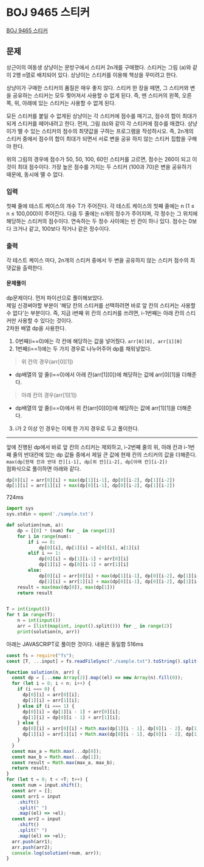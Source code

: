 # BOJ 9465 스티커

[BOJ 9465 스티커](https://www.acmicpc.net/problem/9465)

## 문제

상근이의 여동생 상냥이는 문방구에서 스티커 2n개를 구매했다. 스티커는 그림 (a)와 같이 2행 n열로 배치되어 있다. 상냥이는 스티커를 이용해 책상을 꾸미려고 한다.

상냥이가 구매한 스티커의 품질은 매우 좋지 않다. 스티커 한 장을 떼면, 그 스티커와 변을 공유하는 스티커는 모두 찢어져서 사용할 수 없게 된다. 즉, 뗀 스티커의 왼쪽, 오른쪽, 위, 아래에 있는 스티커는 사용할 수 없게 된다.

모든 스티커를 붙일 수 없게된 상냥이는 각 스티커에 점수를 매기고, 점수의 합이 최대가 되게 스티커를 떼어내려고 한다. 먼저, 그림 (b)와 같이 각 스티커에 점수를 매겼다. 상냥이가 뗄 수 있는 스티커의 점수의 최댓값을 구하는 프로그램을 작성하시오. 즉, 2n개의 스티커 중에서 점수의 합이 최대가 되면서 서로 변을 공유 하지 않는 스티커 집합을 구해야 한다.

위의 그림의 경우에 점수가 50, 50, 100, 60인 스티커를 고르면, 점수는 260이 되고 이 것이 최대 점수이다. 가장 높은 점수를 가지는 두 스티커 (100과 70)은 변을 공유하기 때문에, 동시에 뗄 수 없다.

### 입력

첫째 줄에 테스트 케이스의 개수 T가 주어진다. 각 테스트 케이스의 첫째 줄에는 n (1 ≤ n ≤ 100,000)이 주어진다. 다음 두 줄에는 n개의 정수가 주어지며, 각 정수는 그 위치에 해당하는 스티커의 점수이다. 연속하는 두 정수 사이에는 빈 칸이 하나 있다. 점수는 0보다 크거나 같고, 100보다 작거나 같은 정수이다.

### 출력

각 테스트 케이스 마다, 2n개의 스티커 중에서 두 변을 공유하지 않는 스티커 점수의 최댓값을 출력한다.

#### 문제풀이

dp문제이다. 먼저 파이선으로 풀이해보았다.  
제일 신경써야할 부분이 '해당 칸의 스티커를 선택하려면 바로 앞 칸의 스티커는 사용할 수 없다'는 부분이다. 즉, 지금 i번째 위 칸의 스티커를 쓰려면, i-1번째는 아래 칸의 스티커만 사용할 수 있다는 것이다.  
2차원 배열 dp을 사용한다.

1. 0번째(i==0)에는 각 칸에 해당하는 값을 넣어줬다. `arr[0][0], arr[1][0]`
2. 1번째(i==1)에는 두 가지 경우로 나누어주어 dp를 채워넣었다.

> 위 칸의 경우(arr[0][1])

- dp배열의 앞 줄(i==0)에서 아래 칸(arr[1][0])에 해당하는 값에 arr[0][1]을 더해준다.

> 아래 칸의 경우(arr[1][1])

- dp배열의 앞 줄(i==0)에서 위 칸(arr[0][0])에 해당하는 값에 arr[1][1]을 더해준다.

3. i가 2 이상 인 경우는 이제 한 가지 경우로 두고 풀이한다.

---

앞에 진행된 dp에서 바로 앞 칸의 스티커는 제외하고, i-2번째 줄의 위, 아래 칸과 i-1번째 줄의 반대칸에 있는 dp 값들 중에서 제일 큰 값에 현재 칸의 스티커의 값을 더해준다.  
`max(dp[현재 칸과 반대 칸][i-1], dp[위 칸][i-2], dp[아래 칸][i-2])`  
점화식으로 풀이하면 아래와 같다.

```python
dp[0][i] = arr[0][i] + max(dp[1][i-1], dp[0][i-2], dp[1][i-2])
dp[1][i] = arr[1][i] + max(dp[0][i-1], dp[0][i-2], dp[1][i-2])
```

724ms

```python
import sys
sys.stdin = open('./sample.txt')

def solution(num, a):
    dp = [[0] * (num) for _ in range(2)]
    for i in range(num):
        if i == 0:
            dp[0][i], dp[1][i] = a[0][i], a[1][i]
        elif i == 1:
            dp[0][i] = dp[1][i-1] + arr[0][i]
            dp[1][i] = dp[0][i-1] + arr[1][i]
        else:
            dp[0][i] = arr[0][i] + max(dp[1][i-1], dp[0][i-2], dp[1][i-2])
            dp[1][i] = arr[1][i] + max(dp[0][i-1], dp[0][i-2], dp[1][i-2])
    result = max(max(dp[0]), max(dp[1]))
    return result


T = int(input())
for t in range(T):
    n = int(input())
    arr = [list(map(int, input().split())) for _ in range(2)]
    print(solution(n, arr))
```

아래는 JAVASCRIPT로 풀이한 것이다. 내용은 동일함
516ms

```js
const fs = require("fs");
const [T, ...input] = fs.readFileSync("./sample.txt").toString().split("\n");

function solution(n, arr) {
  const dp = [...new Array(2)].map((el) => new Array(n).fill(0));
  for (let i = 0; i < n; i++) {
    if (i === 0) {
      dp[0][i] = arr[0][i];
      dp[1][i] = arr[1][i];
    } else if (i === 1) {
      dp[0][i] = dp[1][i - 1] + arr[0][i];
      dp[1][i] = dp[0][i - 1] + arr[1][i];
    } else {
      dp[0][i] = arr[0][i] + Math.max(dp[1][i - 1], dp[0][i - 2], dp[1][i - 2]);
      dp[1][i] = arr[1][i] + Math.max(dp[0][i - 1], dp[0][i - 2], dp[1][i - 2]);
    }
  }
  const max_a = Math.max(...dp[0]);
  const max_b = Math.max(...dp[1]);
  const result = Math.max(max_a, max_b);
  return result;
}
for (let t = 0; t < +T; t++) {
  const num = input.shift();
  const arr = [];
  const arr1 = input
    .shift()
    .split(" ")
    .map((el) => +el);
  const arr2 = input
    .shift()
    .split(" ")
    .map((el) => +el);
  arr.push(arr1);
  arr.push(arr2);
  console.log(solution(+num, arr));
}
```

